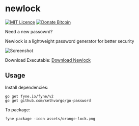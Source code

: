 # newlock
[![MIT Licence](https://img.shields.io/badge/License-MIT-blue)](https://opensource.org/licenses/mit-license.php) [![Donate Bitcoin](https://img.shields.io/badge/Donate-Bitcoin-orange)](https://blockchain.coinmarketcap.com/address/bitcoin/1JeXm9NT8aTsznF9nWBv3geN6ZXhipxo8J)

Need a new passowrd?

Newlock is a lightweight password generator for better security

![Screenshot](https://user-images.githubusercontent.com/83633399/166413118-7d90a731-501d-447f-8f39-6babcde12184.png)

Download Executable:
[Download Newlock](https://github.com/gocrazygh/newlock/releases/download/v0.1.0/Newlock.zip)

## Usage
Install dependencies:
```
go get fyne.io/fyne/v2
go get github.com/sethvargo/go-password
```
To package:
```
fyne package -icon assets/orange-lock.png
```
